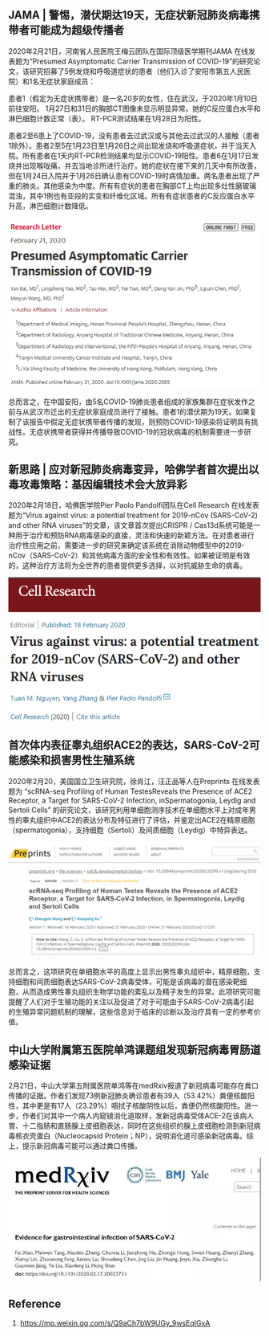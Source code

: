## JAMA | 警惕，潜伏期达19天，无症状新冠肺炎病毒携带者可能成为超级传播者
2020年2月21日，河南省人民医院王梅云团队在国际顶级医学期刊JAMA 在线发表题为“Presumed Asymptomatic Carrier Transmission of COVID-19”的研究论文，该研究招募了5例发烧和呼吸道症状的患者（他们入诊了安阳市第五人民医院）和1名无症状家庭成员：

患者1（假定为无症状携带者）是一名20岁的女性，住在武汉，于2020年1月10日前往安阳。 1月27日和31日的胸部CT图像未显示明显异常。她的C反应蛋白水平和淋巴细胞计数正常（表）。 RT-PCR测试结果在1月28日为阳性。

患者2至6患上了COVID-19，没有患者去过武汉或与其他去过武汉的人接触（患者1除外）。患者2至5在1月23日至1月26日之间出现发烧和呼吸道症状，并于当天入院。所有患者在1天内RT-PCR检测结果均显示COVID-19阳性。患者6在1月17日发烧并出现喉咙痛，并去当地诊所进行治疗。她的症状在接下来的几天中有所改善，但在1月24日入院并于1月26日确认患有COVID-19时病情加重。两名患者出现了严重的肺炎。其他感染为中度。所有有症状的患者在胸部CT上均出现多灶性磨玻璃混浊，其中1例也有亚段的实变和纤维化区域。所有有症状患者的C反应蛋白水平升高，淋巴细胞计数降低。

![image](https://github.com/HIT-ImmunologyLab/NCP-scRNA-seq/raw/master/images/zhoufx/2019nCov-advance-1.png)

总而言之，在中国安阳，由5名COVID-19肺炎患者组成的家族集群在症状发作之前与从武汉市迁出的无症状家庭成员进行了接触。患者1的潜伏期为19天。如果复制了该报告中假定无症状携带者传播的发现，则预防COVID-19感染将证明具有挑战性。无症状携带者获得并传播导致COVID-19的冠状病毒的机制需要进一步研究。


## 新思路 | 应对新冠肺炎病毒变异，哈佛学者首次提出以毒攻毒策略：基因编辑技术会大放异彩
2020年2月18日，哈佛医学院Pier Paolo Pandolfi团队在Cell Research 在线发表题为“Virus against virus: a potential treatment for 2019-nCov (SARS-CoV-2) and other RNA viruses”的文章，该文章首次提出CRISPR / Cas13d系统可能是一种用于治疗和预防RNA病毒感染的直接，灵活和快速的新颖方法。在对患者进行治疗性应用之前，需要进一步的研究来确定该系统在消除动物模型中的2019-nCov（SARS-CoV-2）和其他病毒方面的安全性和有效性。如果被证明是有效的，这种治疗方法将为全世界的患者提供更多选择，以对抗威胁生命的病毒。

![image](https://github.com/HIT-ImmunologyLab/NCP-scRNA-seq/raw/master/images/zhoufx/2019nCov-advance-2.png)

## 首次体内表征睾丸组织ACE2的表达，SARS-CoV-2可能感染和损害男性生殖系统
2020年2月20，美国国立卫生研究院，徐肖江，汪正品等人在Preprints 在线发表题为 “scRNA-seq Profiling of Human TestesReveals the Presence of ACE2 Receptor, a Target for SARS-CoV-2 Infection, inSpermatogonia, Leydig and Sertoli Cells” 的研究论文，该研究利用单细胞测序技术在单细胞水平上对成年男性的睾丸组织中ACE2的表达分布及特征进行了评估，并鉴定出ACE2在精原细胞（spermatogonia），支持细胞（Sertoli）及间质细胞（Leydig）中特异表达。

![image](https://github.com/HIT-ImmunologyLab/NCP-scRNA-seq/raw/master/images/2019nCov-advance-3.webp)

总而言之，这项研究在单细胞水平的高度上显示出男性睾丸组织中，精原细胞，支持细胞和间质细胞表达SARS-CoV-2病毒受体，可能是该病毒的潜在感染靶细胞，从而造成男性睾丸组织生物学功能的紊乱以及精子发生的异常。此项研究可能提醒了人们对于生殖功能的关注以及促进了对于可能由于SARS-CoV-2病毒引起的生殖异常问题机制的理解，这些信息对于临床的诊断以及治疗具有一定的参考价值。

## 中山大学附属第五医院单鸿课题组发现新冠病毒胃肠道感染证据 
2月21日，中山大学第五附属医院单鸿等在medRxiv报道了新冠病毒可能存在粪口传播的证据。作者们发现73例新冠肺炎确诊患者有39人（53.42%）粪便核酸阳性，其中更是有17人（23.29%）咽拭子核酸阴性以后，粪便仍然核酸阳性。进一步，作者们对其中一个病人内窥镜消化道取样，发新冠病毒受体ACE-2在该病人胃、十二指肠和直肠腺上皮细胞表达，同时在这些组织的腺上皮细胞检测到新冠病毒核衣壳蛋白（Nucleocapsid Protein；NP），说明消化道可感染新冠病毒。综上，提示新冠病毒可能可以通过粪口传播。

![image](https://github.com/HIT-ImmunologyLab/NCP-scRNA-seq/raw/master/images/2019nCov-advance-4.webp)

## Reference
1. https://mp.weixin.qq.com/s/Q9aCh7bW9UGy_9wsEqIGxA